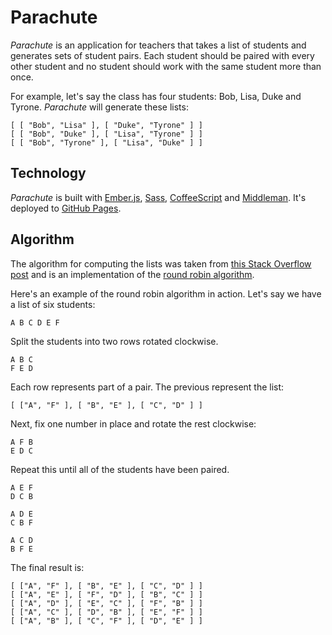 # Parachute

*Parachute* is an application for teachers that takes a list of students and generates sets of student pairs. Each student should be paired with every other student and no student should work with the same student more than once.

For example, let's say the class has four students: Bob, Lisa, Duke and Tyrone. *Parachute* will generate these lists:

```
[ [ "Bob", "Lisa" ], [ "Duke", "Tyrone" ] ]
[ [ "Bob", "Duke" ], [ "Lisa", "Tyrone" ] ]
[ [ "Bob", "Tyrone" ], [ "Lisa", "Duke" ] ]
```

## Technology

*Parachute* is built with [Ember.js](http://emberjs.com/), [Sass](http://sass-lang.com/), [CoffeeScript](http://coffeescript.org/) and [Middleman](http://middlemanapp.com/). It's deployed to [GitHub Pages](http://pages.github.com/).

## Algorithm

The algorithm for computing the lists was taken from [this Stack Overflow post](http://stackoverflow.com/questions/16207837) and is an implementation of the [round robin algorithm](http://en.wikipedia.org/wiki/Round-robin_tournament#Scheduling_algorithm). 

Here's an example of the round robin algorithm in action. Let's say we have a list of six students:

```
A B C D E F
```

Split the students into two rows rotated clockwise.

```
A B C
F E D
```

Each row represents part of a pair. The previous represent the list:

```
[ ["A", "F" ], [ "B", "E" ], [ "C", "D" ] ]
```

Next, fix one number in place and rotate the rest clockwise:

```
A F B
E D C
```

Repeat this until all of the students have been paired.

```
A E F
D C B

A D E
C B F

A C D
B F E
```

The final result is:

```
[ ["A", "F" ], [ "B", "E" ], [ "C", "D" ] ]
[ ["A", "E" ], [ "F", "D" ], [ "B", "C" ] ]
[ ["A", "D" ], [ "E", "C" ], [ "F", "B" ] ]
[ ["A", "C" ], [ "D", "B" ], [ "E", "F" ] ]
[ ["A", "B" ], [ "C", "F" ], [ "D", "E" ] ]
```